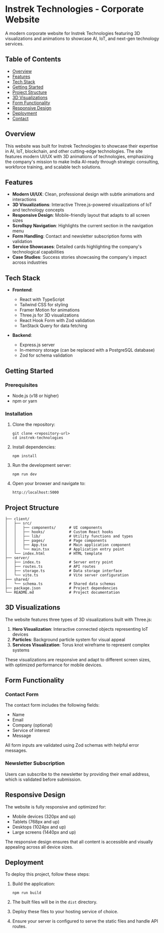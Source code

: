 # Instrek Technologies - Corporate Website

A modern corporate website for Instrek Technologies featuring 3D visualizations and animations to showcase AI, IoT, and next-gen technology services.

## Table of Contents

- [Overview](#overview)
- [Features](#features)
- [Tech Stack](#tech-stack)
- [Getting Started](#getting-started)
- [Project Structure](#project-structure)
- [3D Visualizations](#3d-visualizations)
- [Form Functionality](#form-functionality)
- [Responsive Design](#responsive-design)
- [Deployment](#deployment)
- [Contact](#contact)

## Overview

This website was built for Instrek Technologies to showcase their expertise in AI, IoT, blockchain, and other cutting-edge technologies. The site features modern UI/UX with 3D animations of technologies, emphasizing the company's mission to make India AI-ready through strategic consulting, workforce training, and scalable tech solutions.

## Features

- **Modern UI/UX**: Clean, professional design with subtle animations and interactions
- **3D Visualizations**: Interactive Three.js-powered visualizations of IoT and technology concepts
- **Responsive Design**: Mobile-friendly layout that adapts to all screen sizes
- **Scrollspy Navigation**: Highlights the current section in the navigation menu
- **Form Handling**: Contact and newsletter subscription forms with validation
- **Service Showcases**: Detailed cards highlighting the company's technological capabilities
- **Case Studies**: Success stories showcasing the company's impact across industries

## Tech Stack

- **Frontend**:
  - React with TypeScript
  - Tailwind CSS for styling
  - Framer Motion for animations
  - Three.js for 3D visualizations
  - React Hook Form with Zod validation
  - TanStack Query for data fetching
  
- **Backend**:
  - Express.js server
  - In-memory storage (can be replaced with a PostgreSQL database)
  - Zod for schema validation

## Getting Started

### Prerequisites

- Node.js (v18 or higher)
- npm or yarn

### Installation

1. Clone the repository:
   ```
   git clone <repository-url>
   cd instrek-technologies
   ```

2. Install dependencies:
   ```
   npm install
   ```

3. Run the development server:
   ```
   npm run dev
   ```

4. Open your browser and navigate to:
   ```
   http://localhost:5000
   ```

## Project Structure

```
├── client/
│   ├── src/
│   │   ├── components/      # UI components
│   │   ├── hooks/           # Custom React hooks
│   │   ├── lib/             # Utility functions and types
│   │   ├── pages/           # Page components
│   │   ├── App.tsx          # Main application component
│   │   └── main.tsx         # Application entry point
│   └── index.html           # HTML template
├── server/
│   ├── index.ts             # Server entry point
│   ├── routes.ts            # API routes
│   ├── storage.ts           # Data storage interface
│   └── vite.ts              # Vite server configuration
├── shared/
│   └── schema.ts            # Shared data schemas
├── package.json             # Project dependencies
└── README.md                # Project documentation
```

## 3D Visualizations

The website features three types of 3D visualizations built with Three.js:

1. **Hero Visualization**: Interactive connected objects representing IoT devices
2. **Particles**: Background particle system for visual appeal
3. **Services Visualization**: Torus knot wireframe to represent complex systems

These visualizations are responsive and adapt to different screen sizes, with optimized performance for mobile devices.

## Form Functionality

### Contact Form

The contact form includes the following fields:
- Name
- Email
- Company (optional)
- Service of interest
- Message

All form inputs are validated using Zod schemas with helpful error messages.

### Newsletter Subscription

Users can subscribe to the newsletter by providing their email address, which is validated before submission.

## Responsive Design

The website is fully responsive and optimized for:
- Mobile devices (320px and up)
- Tablets (768px and up)
- Desktops (1024px and up)
- Large screens (1440px and up)

The responsive design ensures that all content is accessible and visually appealing across all device sizes.

## Deployment

To deploy this project, follow these steps:

1. Build the application:
   ```
   npm run build
   ```

2. The built files will be in the `dist` directory.

3. Deploy these files to your hosting service of choice.

4. Ensure your server is configured to serve the static files and handle API routes.
